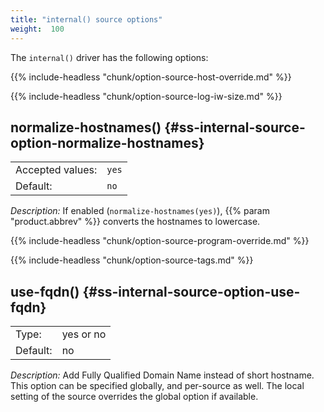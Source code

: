 ```yaml
---
title: "internal() source options"
weight:  100
---
```

<!-- DISCLAIMER: This file is based on the syslog-ng Open Source Edition documentation https://github.com/balabit/syslog-ng-ose-guides/commit/2f4a52ee61d1ea9ad27cb4f3168b95408fddfdf2 and is used under the terms of The syslog-ng Open Source Edition Documentation License. The file has been modified by Axoflow. -->

The `internal()` driver has the following options:

{{% include-headless "chunk/option-source-host-override.md" %}}

{{% include-headless "chunk/option-source-log-iw-size.md" %}}


## normalize-hostnames() {#ss-internal-source-option-normalize-hostnames}

|                  |                  |
| ---------------- | ---------------- |
| Accepted values: | `yes` | `no` |
| Default:         | `no`           |

*Description:* If enabled (`normalize-hostnames(yes)`), {{% param "product.abbrev" %}} converts the hostnames to lowercase.


{{% include-headless "chunk/option-source-program-override.md" %}}

{{% include-headless "chunk/option-source-tags.md" %}}


## use-fqdn() {#ss-internal-source-option-use-fqdn}

|          |           |
| -------- | --------- |
| Type:    | yes or no |
| Default: | no        |

*Description:* Add Fully Qualified Domain Name instead of short hostname. This option can be specified globally, and per-source as well. The local setting of the source overrides the global option if available.

